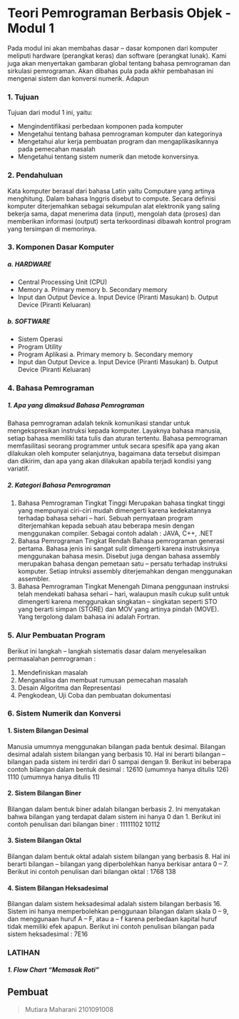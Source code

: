 # Teori Pemrograman Berbasis Objek - Modul 1
Pada modul ini akan membahas dasar – dasar komponen dari komputer meliputi hardware
(perangkat keras) dan software (perangkat lunak). Kami juga akan menyertakan
gambaran global tentang bahasa pemrograman dan sirkulasi pemrograman. Akan
dibahas pula pada akhir pembahasan ini mengenai sistem dan konversi numerik. Adapun

### 1. Tujuan
Tujuan dari modul 1 ini, yaitu:

- Mengindentifikasi perbedaan komponen pada komputer
- Mengetahui tentang bahasa pemrograman komputer dan kategorinya 
- Mengetahui alur kerja pembuatan program dan mengaplikasikannya pada
pemecahan masalah
- Mengetahui tentang sistem numerik dan metode konversinya.

### 2. Pendahuluan 

Kata komputer berasal dari bahasa Latin yaitu Computare yang artinya menghitung.
Dalam bahasa Inggris disebut to compute. Secara definisi komputer diterjemahkan
sebagai sekumpulan alat elektronik yang saling bekerja sama, dapat menerima data
(input), mengolah data (proses) dan memberikan informasi (output) serta terkoordinasi
dibawah kontrol program yang tersimpan di memorinya.

### 3. Komponen Dasar Komputer

##### a. HARDWARE 
- Central Processing Unit (CPU)
- Memory
a. Primary memory
b. Secondary memory
- Input dan Output Device
a. Input Device (Piranti Masukan) 
b. Output Device (Piranti Keluaran) 

##### b. SOFTWARE
- Sistem Operasi
- Program Utility
- Program Aplikasi
a. Primary memory
b. Secondary memory
- Input dan Output Device
a. Input Device (Piranti Masukan) 
b. Output Device (Piranti Keluaran) 

### 4. Bahasa Pemrograman
##### 1. Apa yang dimaksud Bahasa Pemrograman
Bahasa pemrograman adalah teknik komunikasi standar untuk mengekspresikan
instruksi kepada komputer. Layaknya bahasa manusia, setiap bahasa memiliki tata tulis
dan aturan tertentu.
Bahasa pemrograman memfasilitasi seorang programmer untuk secara spesifik apa yang
akan dilakukan oleh komputer selanjutnya, bagaimana data tersebut disimpan dan
dikirim, dan apa yang akan dilakukan apabila terjadi kondisi yang variatif. 

##### 2. Kategori Bahasa Pemrograman
1. Bahasa Pemrograman Tingkat Tinggi
Merupakan bahasa tingkat tinggi yang mempunyai ciri-ciri mudah dimengerti karena
kedekatannya terhadap bahasa sehari – hari. Sebuah pernyataan program
diterjemahkan kepada sebuah atau beberapa mesin dengan menggunakan
compiler.
Sebagai contoh adalah : JAVA, C++, .NET
2. Bahasa Pemrograman Tingkat Rendah
Bahasa pemrograman generasi pertama. Bahasa jenis ini sangat sulit dimengerti
karena instruksinya menggunakan bahasa mesin. Disebut juga dengan bahasa
assembly merupakan bahasa dengan pemetaan satu – persatu terhadap instruksi
komputer. Setiap intruksi assembly diterjemahkan dengan menggunakan
assembler.
3. Bahasa Pemrograman Tingkat Menengah
Dimana penggunaan instruksi telah mendekati bahasa sehari – hari, walaupun masih
cukup sulit untuk dimengerti karena menggunakan singkatan – singkatan seperti
STO yang berarti simpan (STORE) dan MOV yang artinya pindah (MOVE). Yang
tergolong dalam bahasa ini adalah Fortran. 

### 5. Alur Pembuatan Program
Berikut ini langkah – langkah sistematis dasar dalam menyelesaikan permasalahan
pemrograman :
1. Mendefiniskan masalah
2. Menganalisa dan membuat rumusan pemecahan masalah
3. Desain Algoritma dan Representasi
4. Pengkodean, Uji Coba dan pembuatan dokumentasi 

###  6. Sistem Numerik dan Konversi 

#### 1. Sistem Bilangan Desimal
Manusia umumnya menggunakan bilangan pada bentuk desimal. Bilangan desimal
adalah sistem bilangan yang berbasis 10. Hal ini berarti bilangan – bilangan pada sistem
ini terdiri dari 0 sampai dengan 9. Berikut ini beberapa contoh bilangan dalam bentuk
desimal :
12610 (umumnya hanya ditulis 126)
1110 (umumnya hanya ditulis 11) 

#### 2. Sistem Bilangan Biner
Bilangan dalam bentuk biner adalah bilangan berbasis 2. Ini menyatakan bahwa
bilangan yang terdapat dalam sistem ini hanya 0 dan 1. Berikut ini contoh penulisan dari
bilangan biner :
11111102
10112

#### 3.  Sistem Bilangan Oktal
Bilangan dalam bentuk oktal adalah sistem bilangan yang berbasis 8. Hal ini berarti
bilangan – bilangan yang diperbolehkan hanya berkisar antara 0 – 7. Berikut ini contoh
penulisan dari bilangan oktal :
1768
138

#### 4. Sistem Bilangan Heksadesimal
Bilangan dalam sistem heksadesimal adalah sistem bilangan berbasis 16. Sistem ini
hanya memperbolehkan penggunaan bilangan dalam skala 0 – 9, dan menggunaan
huruf A – F, atau a – f karena perbedaan kapital huruf tidak memiliki efek apapun.
Berikut ini contoh penulisan bilangan pada sistem heksadesimal :
7E16

### LATIHAN

##### 1. Flow Chart “Memasak Roti”

## Pembuat

> Mutiara Maharani 2101091008

